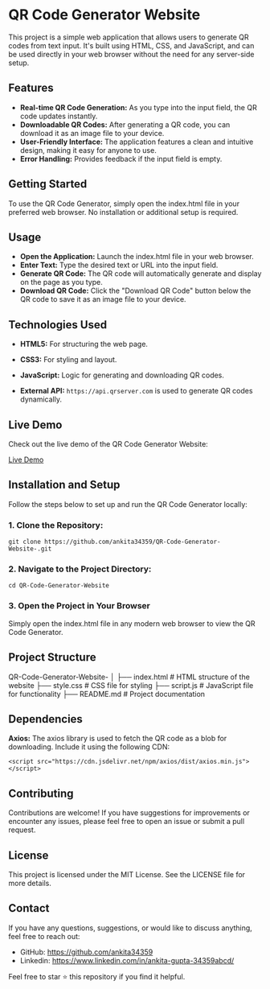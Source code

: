 # QR Code Generator Website

This project is a simple web application that allows users to generate QR codes from text input. It's built using HTML, CSS, and JavaScript, and can be used directly in your web browser without the need for any server-side setup.

## Features

- **Real-time QR Code Generation:** As you type into the input field, the QR code updates instantly.
- **Downloadable QR Codes:** After generating a QR code, you can download it as an image file to your device.
- **User-Friendly Interface:** The application features a clean and intuitive design, making it easy for anyone to use.
- **Error Handling:** Provides feedback if the input field is empty.

## Getting Started

To use the QR Code Generator, simply open the index.html file in your preferred web browser. No installation or additional setup is required.

## Usage

- **Open the Application:** Launch the index.html file in your web browser.
- **Enter Text:** Type the desired text or URL into the input field.
- **Generate QR Code:** The QR code will automatically generate and display on the page as you type.
- **Download QR Code:** Click the "Download QR Code" button below the QR code to save it as an image file to your device.

## Technologies Used

- **HTML5:** For structuring the web page.

- **CSS3:** For styling and layout.

- **JavaScript:** Logic for generating and downloading QR codes.
  
- **External API:** `https://api.qrserver.com` is used to generate QR codes dynamically.

## Live Demo

Check out the live demo of the QR Code Generator Website:  

[Live Demo](https://ankita34359.github.io/QR-Code-Generator-Website/)

## Installation and Setup

Follow the steps below to set up and run the QR Code Generator locally:

### 1. Clone the Repository: 
`git clone https://github.com/ankita34359/QR-Code-Generator-Website-.git`

### 2. Navigate to the Project Directory: 
`cd QR-Code-Generator-Website`

### 3. Open the Project in Your Browser

Simply open the index.html file in any modern web browser to view the QR Code Generator.

## Project Structure

QR-Code-Generator-Website-
│
├── index.html       # HTML structure of the website
├── style.css        # CSS file for styling
├── script.js        # JavaScript file for functionality
├── README.md        # Project documentation

## Dependencies

**Axios:** The axios library is used to fetch the QR code as a blob for downloading. Include it using the following CDN:

`<script src="https://cdn.jsdelivr.net/npm/axios/dist/axios.min.js"></script>`

## Contributing

Contributions are welcome! If you have suggestions for improvements or encounter any issues, please feel free to open an issue or submit a pull request.

## License

This project is licensed under the MIT License. See the LICENSE file for more details.

## Contact

If you have any questions, suggestions, or would like to discuss anything, feel free to reach out:

- GitHub: https://github.com/ankita34359
- Linkedin: https://www.linkedin.com/in/ankita-gupta-34359abcd/

Feel free to star ⭐ this repository if you find it helpful.
